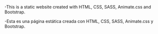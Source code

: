 -This is a static website created with HTML, CSS, SASS, Animate.css and Bootstrap. 

-Esta es una página estática creada con HTML, CSS, SASS, Animate.css y Bootstrap.

